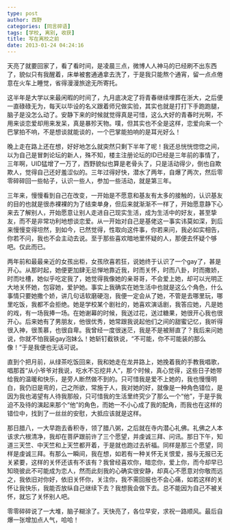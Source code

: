 ```yaml
---
type: post
author: 西野
categories: [同言碎语]
tags: [学校, 离别, 收获]
title: 写在离校之前
date: 2013-01-24 04:24:16 
---
```


天亮了就要回家了，看了看时间，是凌晨三点，微博人人神马的已经刷不出东西了，貌似只有我醒着，床单被套通通拿去洗了，于是我只能熬个通宵，留一点点倦意在火车上睡觉，省得漫漫旅途无所寄托。

这半年是大学以来最闲暇的时间了，九月底决定了将青春继续埋葬在浙大，之后便一直碌碌无为，每天以毕设的名义跟着师兄做实验，其实也就是打打下手跑跑腿，脑子是没怎么动了。安静下来的时候就觉得真是可惜，这么大好的青春时光啊，不用来谈恋爱却用来发呆，真是暴殄天物。噗，但其实也不全是这样，恋爱向来一个巴掌拍不响，不是想谈就能谈的，一个巴掌能拍响的是耳光好么！

晚上走在路上还在想，好好地怎么就突然只剩下半年了呢！我还总恍恍惚惚之间，以为自己是冒刺论坛的新人，殊不知，楼主注册论坛的ID已经是三年前的事情了，三年啊，UID猛增了一万了，西野貌似也算是老骨头了，只是活动得少，倒也自欺欺人，觉得自己还好羞涩似的。三年过得好快，潜水了两年，自爆了两次，然后零零碎碎回一些帖子，认识一些人，参加一些活动，就是第三年。

三年来，慢慢看到自己在改变，一开始是不愿意和基友有太多的接触的，认识基友的目的也就是很赤裸裸的为了结束单身，但后来就渐渐不一样了，开始愿意静下心来去了解别人，开始愿意让别人走进自己现实生活，成为生活中的好友，甚至挚友，而不是非常功利地想谈恋爱。从一开始对自己是基佬这一事实讳莫如深，到后来慢慢变得坦然，到如今，已然觉得，性取向这件事，你若来问，我必如实相告，你若不问，我也不会主动去说。至于那些喜欢暗地里怀疑的人，那便去怀疑个够吧。仅此而已。

两年前和最最亲近的女孩出柜，女孩欣喜若狂，说她终于认识了一个gay了，甚是开心。从那时起，她便更加肆无忌惮地靠近我，时而关怀，时而八卦，时而撒娇，时而吐槽，她似乎吃定我了，她觉得我像她的亲哥哥，不会爱上她，却可以光明正大地关怀她，包容她，爱护她。事实上我确实在她生活中也就是这么个角色，什么事情只要她撒个娇，讲几句话软磨硬泡，我便一定会从了她，不管是去哪里玩，哪里吃饭，我都不会拒绝。她是学校某个剧社的，她喜欢演话剧，我答应她，凡是她的戏，有一场我捧一场。在她谢幕的时候，我送过花，送过糖果，她很开心我也很开心。后来她有了男朋友，他很优秀，她常跟我说起他们之间的甜蜜记忆，我听得很入神，很羡慕，也很自卑。我曾经一度很迷茫，我是不是被掰直了？我后来问她说，你就不怕我装gay泡妹么！她斩钉截铁说，“不可能，你不可能装的那么像！”于是我便也无话可说。

直到个把月前，从绿茶吃饭回来，我和她走在龙井路上，她挽着我的手教我唱歌，唱那首“从小爷爷对我说，吃水不忘挖井人”，那个时候，真心觉得，这些日子她带给我的温暖和快乐，是旁人断然做不到的。只可惜我是爱不上她的，我也慢慢明白，我仍旧是弯的，己之所欲，常施于人，我对她的好，就像是一种角色错位，是因为我也渴望有人待我那般，只可惜我的生活里终究少了那么一个“他”，于是乎我迫不及待的演起来那个“他”的角色，而她一不小心成了我的配角，而我也在这样的错位中，找到了一丝丝的安慰，大抵应该就是这样。

那日腊八，一大早跑去香积寺，领了腊八粥，之后就在寺内潜心礼佛。礼佛之人本该求六根清净，我却在菩萨跟前许了三个愿望，并虔诚三拜、问讯。那日下午，知道三天竺、中天竺和上天竺都开着，于是就也跑过去祈福。同样是那三个愿望，同样是虔诚三拜。有那么一瞬间，我在想，如若有一种关怀无关恨爱，报与无报已无关紧要，这样的关怀还该有不该有？我曾经喜欢你，暗恋你，爱上你，而今却早已知晓彼此不可能成为恋人，然而此刻我的心确实很安静，却真心不愿意对你敬而远之，我依旧对你好，依旧关怀你，关注你，我不需回报也不会心痛，如若这样的关怀让我快乐，我能否放纵自己继续下去？我想我会做下去。总不能因为自己不被关怀，就忘了关怀别人吧。

零零碎碎说了一大堆，脑子糊涂了。天快亮了，各位早安，求祝一路顺风。最后自爆一张增加点人气，哈哈！